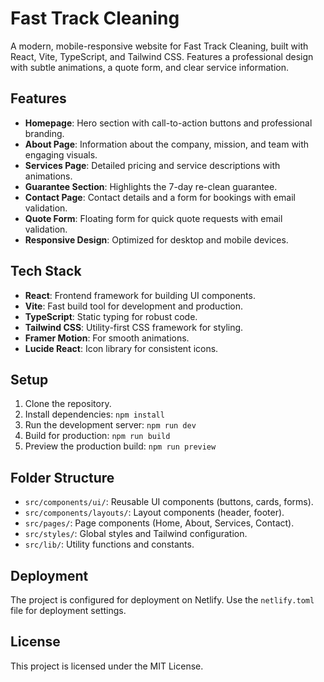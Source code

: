 # Fast Track Cleaning

A modern, mobile-responsive website for Fast Track Cleaning, built with React, Vite, TypeScript, and Tailwind CSS. Features a professional design with subtle animations, a quote form, and clear service information.

## Features
- **Homepage**: Hero section with call-to-action buttons and professional branding.
- **About Page**: Information about the company, mission, and team with engaging visuals.
- **Services Page**: Detailed pricing and service descriptions with animations.
- **Guarantee Section**: Highlights the 7-day re-clean guarantee.
- **Contact Page**: Contact details and a form for bookings with email validation.
- **Quote Form**: Floating form for quick quote requests with email validation.
- **Responsive Design**: Optimized for desktop and mobile devices.

## Tech Stack
- **React**: Frontend framework for building UI components.
- **Vite**: Fast build tool for development and production.
- **TypeScript**: Static typing for robust code.
- **Tailwind CSS**: Utility-first CSS framework for styling.
- **Framer Motion**: For smooth animations.
- **Lucide React**: Icon library for consistent icons.

## Setup
1. Clone the repository.
2. Install dependencies: `npm install`
3. Run the development server: `npm run dev`
4. Build for production: `npm run build`
5. Preview the production build: `npm run preview`

## Folder Structure
- `src/components/ui/`: Reusable UI components (buttons, cards, forms).
- `src/components/layouts/`: Layout components (header, footer).
- `src/pages/`: Page components (Home, About, Services, Contact).
- `src/styles/`: Global styles and Tailwind configuration.
- `src/lib/`: Utility functions and constants.

## Deployment
The project is configured for deployment on Netlify. Use the `netlify.toml` file for deployment settings.

## License
This project is licensed under the MIT License.